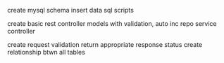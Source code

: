 create mysql schema
insert data
sql scripts

create basic rest controller
  models with validation, auto inc
  repo
  service
  controller

create request validation
return appropriate response status
create relationship btwn all tables


